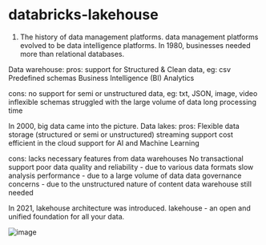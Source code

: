 # databricks-lakehouse
1. The history of data management platforms.
data management platforms evolved to be data intelligence platforms.
In 1980, businesses needed more than relational databases.

Data warehouse:
pros:
support for Structured & Clean data, eg: csv
Predefined schemas
Business Intelligence (BI)
Analytics

cons:
no support for semi or unstructured data, eg: txt, JSON, image, video
inflexible schemas
struggled with the large volume of data
long processing time

In 2000, big data came into the picture.
Data lakes:
pros:
Flexible data storage (structured or semi or unstructured)
streaming support
cost efficient in the cloud
support for AI and Machine Learning

cons: lacks necessary features from data warehouses
No transactional support
poor data quality and reliability - due to various data formats
slow analysis performance - due to a large volume of data
data governance concerns - due to the unstructured nature of content
data warehouse still needed

In 2021, lakehouse architecture was introduced.
lakehouse - an open and unified foundation for all your data.

![image](https://github.com/user-attachments/assets/d39bda0e-3e0e-4a15-82f2-30577f5e1fc4)
